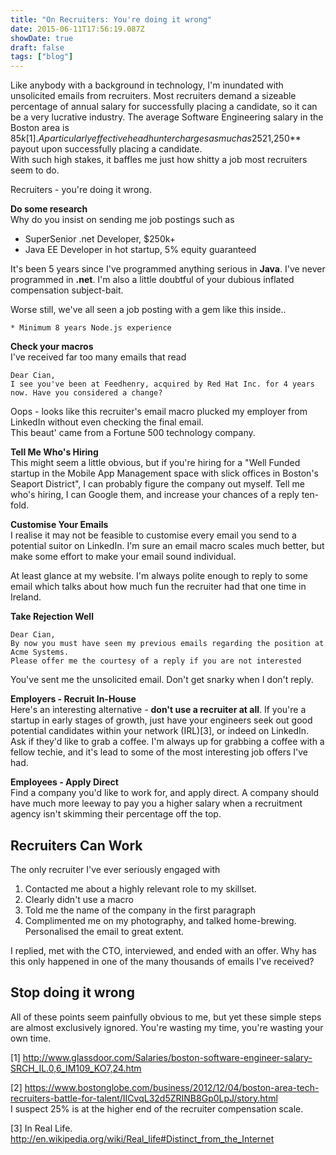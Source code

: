 ```yaml
---
title: "On Recruiters: You're doing it wrong"
date: 2015-06-11T17:56:19.087Z
showDate: true
draft: false
tags: ["blog"]
---
```


Like anybody with a background in technology, I'm inundated with unsolicited emails from recruiters. 
Most recruiters demand a sizeable percentage of annual salary for successfully placing a candidate, so it can be a very lucrative industry. 
The average Software Engineering salary in the Boston area is $85k[1]. A particularly effective head hunter charges as much as 25%[2]. That's a potential **$21,250** payout upon successfully placing a candidate.  
With such high stakes, it baffles me just how shitty a job most recruiters seem to do.   
  
Recruiters - you're doing it wrong. 

**Do some research**  
Why do you insist on sending me job postings such as

* SuperSenior .net Developer, $250k+
* Java EE Developer in hot startup, 5% equity guaranteed

It's been 5 years since I've programmed anything serious in **Java**. I've never programmed in **.net**. 
I'm also a little doubtful of your dubious inflated compensation subject-bait. 


Worse still, we've all seen a job posting with a gem like this inside..

    * Minimum 8 years Node.js experience

**Check your macros**  
I've received far too many emails that read
    
    Dear Cian,
    I see you've been at Feedhenry, acquired by Red Hat Inc. for 4 years now. Have you considered a change?

Oops - looks like this recruiter's email macro plucked my employer from LinkedIn without even checking the final email.  
This beaut' came from a Fortune 500 technology company.

**Tell Me Who's Hiring**  
This might seem a little obvious, but if you're hiring for a "Well Funded startup in the Mobile App Management space with slick offices in Boston's Seaport District", I can probably figure the company out myself. 
Tell me who's hiring, I can Google them, and increase your chances of a reply ten-fold. 

**Customise Your Emails**  
I realise it may not be feasible to customise every email you send to a potential suitor on LinkedIn. I'm sure an email macro scales much better, but make some effort to make your email sound individual.

At least glance at my website. I'm always polite enough to reply to some email which talks about how much fun the recruiter had that one time in Ireland. 

**Take Rejection Well**  

    Dear Cian,
    By now you must have seen my previous emails regarding the position at Acme Systems.
    Please offer me the courtesy of a reply if you are not interested

You've sent me the unsolicited email. Don't get snarky when I don't reply. 

**Employers - Recruit In-House**  
Here's an interesting alternative - **don't use a recruiter at all**. If you're a startup in early stages of growth, just have your engineers seek out good potential candidates within your network (IRL)[3], or indeed on LinkedIn. 
Ask if they'd like to grab a coffee. I'm always up for grabbing a coffee with a fellow techie, and it's lead to some of the most interesting job offers I've had.

**Employees - Apply Direct**  
Find a company you'd like to work for, and apply direct. A company should have much more leeway to pay you a higher salary when a recruitment agency isn't skimming their percentage off the top. 

##  Recruiters Can Work
The only recruiter I've ever seriously engaged with

1. Contacted me about a highly relevant role to my skillset.  
2. Clearly didn't use a macro
3. Told me the name of the company in the first paragraph
4. Complimented me on my photography, and talked home-brewing. Personalised the email to great extent.

I replied, met with the CTO, interviewed, and ended with an offer. 
Why has this only happened in one of the many thousands of emails I've received?

## Stop doing it wrong
All of these points seem painfully obvious to me, but yet these simple steps are almost exclusively ignored.
You're wasting my time, you're wasting your own time.


[1] http://www.glassdoor.com/Salaries/boston-software-engineer-salary-SRCH_IL.0,6_IM109_KO7,24.htm

[2] https://www.bostonglobe.com/business/2012/12/04/boston-area-tech-recruiters-battle-for-talent/IICvqL32d5ZRINB8Gp0LpJ/story.html  
I suspect 25% is at the higher end of the recruiter compensation scale. 

[3] In Real Life. http://en.wikipedia.org/wiki/Real_life#Distinct_from_the_Internet
